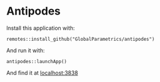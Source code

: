 # Antipodes

Install this application with:
  
```
remotes::install_github("GlobalParametrics/antipodes")
```

And run it with:

```
antipodes::launchApp()
```

And find it at [localhost:3838](http://localhost:3838)